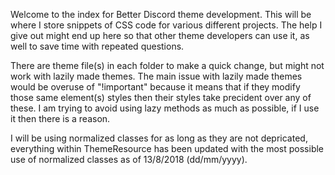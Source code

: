 Welcome to the index for Better Discord theme development. This will be where I store snippets of CSS code for various different projects. The help I give out might end up here so that other theme developers can use it, as well to save time with repeated questions.


There are theme file(s) in each folder to make a quick change, but might not work with lazily made themes. The main issue with lazily made themes would be overuse of "!important" because it means that if they modify those same element(s) styles then their styles take precident over any of these. I am trying to avoid using lazy methods as much as possible, if I use it then there is a reason.


I will be using normalized classes for as long as they are not depricated, everything within ThemeResource has been updated with the most possible use of normalized classes as of 13/8/2018 (dd/mm/yyyy).
